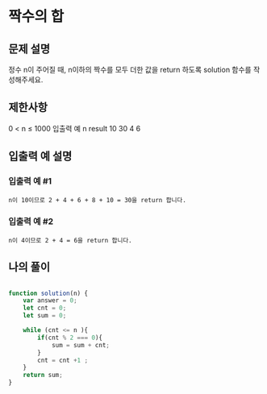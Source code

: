 # 짝수의 합

## 문제 설명

정수 n이 주어질 때, n이하의 짝수를 모두 더한 값을 return 하도록 solution 함수를 작성해주세요.

## 제한사항

0 < n ≤ 1000
입출력 예
n 	result
10 	30
4 	6

## 입출력 예 설명

### 입출력 예 #1

    n이 10이므로 2 + 4 + 6 + 8 + 10 = 30을 return 합니다.

### 입출력 예 #2

    n이 4이므로 2 + 4 = 6을 return 합니다.

## 나의 풀이 
```js 

function solution(n) {
    var answer = 0;
    let cnt = 0;
    let sum = 0;

    while (cnt <= n ){
        if(cnt % 2 === 0){
            sum = sum + cnt;
        }
        cnt = cnt +1 ;
    }
    return sum;
}

```
